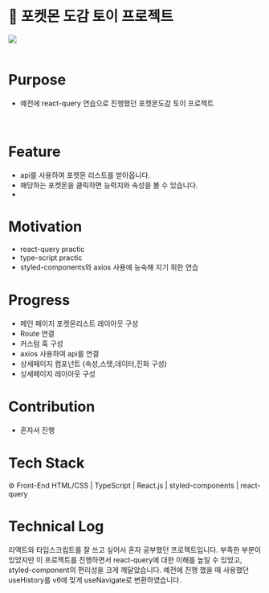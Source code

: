 # 🔴 포켓몬 도감 토이 프로젝트

<img src="https://github.com/unoung/Make-Poketmon-Dex/assets/84708950/eaa59f03-fff9-4ecc-966b-cc9e74f60ddf"/>
<br/>
<br/>

# Purpose
- 예전에 react-query 연습으로 진행했던 포켓몬도감 토이 프로젝트

<br/>

# Feature
- api를 사용하여 포켓몬 리스트를 받아옵니다.
- 해당하는 포켓몬을 클릭하면 능력치와 속성을 볼 수 있습니다.
- 

# Motivation
- react-query practic
- type-script practic
- styled-components와 axios 사용에 능숙해 지기 위한 연습


# Progress
- 메인 페이지 포켓몬리스트 레이아웃 구성
- Route 연결
- 커스텀 훅 구성
- axios 사용하여 api를 연결
- 상세페이지 컴포넌트 (속성,스텟,데이터,진화 구성)
- 상세페이지 레이아웃 구성

# Contribution
- 혼자서 진행

# Tech Stack
⚙ Front-End
HTML/CSS | TypeScript | React.js | styled-components | react-query

# Technical Log
리액트와 타입스크립트를 잘 쓰고 싶어서 혼자 공부했던 프로젝트입니다.
부족한 부분이 있었지만 이 프로젝트를 진행하면서 react-query에 대한 이해를 높일 수 있었고, styled-component의 편리성을 크게 깨달았습니다.
예전에 진행 했을 때 사용했던 useHistory를 v6에 맞게 useNavigate로 변환하였습니다.

